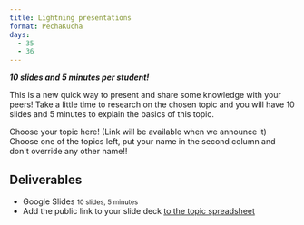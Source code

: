 ```yaml
---
title: Lightning presentations
format: PechaKucha
days:
  - 35
  - 36
---
```


***10 slides and 5 minutes per student!***

This is a new quick way to present and share some knowledge with your peers! Take a little time to research on the chosen topic and you will have 10 slides and 5 minutes to explain the basics of this topic.

Choose your topic here! (Link will be available when we announce it)
Choose one of the topics left, put your name in the second column and don't override any other name!!


## Deliverables

- Google Slides <small>10 slides, 5 minutes</small>
- Add the public link to your slide deck [to the topic spreadsheet](https://docs.google.com/spreadsheets/d/19Hy58fIZEpQyrJTAVXoEhXXjTlBYYK0Rp2kR0d3bya8/edit#gid=0)
